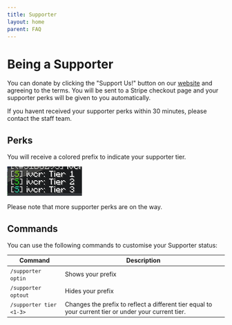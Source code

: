 ```yaml
---
title: Supporter
layout: home
parent: FAQ
---
```


# Being a Supporter

You can donate by clicking the "Support Us!" button on our [website](https://reconnected.cc) and agreeing to the terms.
You will be sent to a Stripe checkout page and your supporter perks will be given to you automatically. 

If you havent received your supporter perks within 30 minutes, please contact the staff team.

## Perks

You will receive a colored prefix to indicate your supporter tier.

![](/img/supporter/prefixes.png)

Please note that more supporter perks are on the way.

## Commands

You can use the following commands to customise your Supporter status:

| Command                 | Description                                                                                           |
| ----------------------- | ----------------------------------------------------------------------------------------------------- |
| `/supporter optin`      | Shows your prefix                                                                                     |
| `/supporter optout`     | Hides your prefix                                                                                     |
| `/supporter tier <1-3>` | Changes the prefix to reflect a different tier equal to your current tier or under your current tier. |
